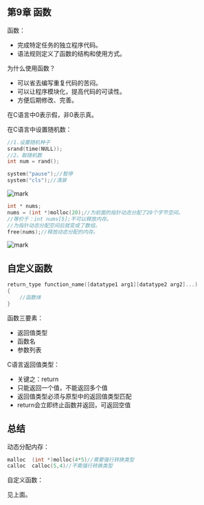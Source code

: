 ## 第9章 函数

函数：

- 完成特定任务的独立程序代码。
- 语法规则定义了函数的结构和使用方式。

为什么使用函数？

- 可以省去编写重复代码的苦闷。
- 可以让程序模块化，提高代码的可读性。
- 方便后期修改、完善。

在C语言中0表示假，非0表示真。

在C语言中设置随机数：

```c
//1.设置随机种子
srand(time(NULL));
//2。取随机数
int num = rand();
```
   ``` c
system("pause");//暂停
system("cls");//清屏
   ```

![mark](http://p6yio0wew.bkt.clouddn.com/blog/180505/3g4j1a7HHL.png)

```c
int * nums;
nums = (int *)molloc(20);//为前面的指针动态分配了20个字节空间。
//等价于：int nums[5];不可以释放内存。
//为指针动态分配空间后就变成了数组。
free(nums);//释放动态分配的内存。
```

![mark](http://p6yio0wew.bkt.clouddn.com/blog/180505/5d5f4DEbJ5.png)

## 自定义函数

```c
return_type function_name([datatype1 arg1][datatype2 arg2]...)
{
    //函数体
}
```

函数三要素：

- 返回值类型
- 函数名
- 参数列表

C语言返回值类型：

- 关键之：return
- 只能返回一个值，不能返回多个值
- 返回值类型必须与原型中的返回值类型匹配
- return会立即终止函数并返回，可返回空值

## 总结

动态分配内存：

```c
malloc 	(int *)molloc(4*5)//需要强行转换类型
calloc 	calloc(5,4)//不需强行转换类型
```

自定义函数：

见上面。

